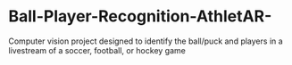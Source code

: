 # Ball-Player-Recognition-AthletAR-
Computer vision project designed to identify the ball/puck and players in a livestream of a soccer, football, or hockey game
